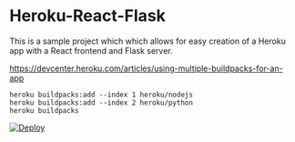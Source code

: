 # Heroku-React-Flask

This is a sample project which which allows for easy creation of a Heroku app with a React frontend and Flask server.

https://devcenter.heroku.com/articles/using-multiple-buildpacks-for-an-app
```
heroku buildpacks:add --index 1 heroku/nodejs
heroku buildpacks:add --index 2 heroku/python
heroku buildpacks
```

[![Deploy](https://www.herokucdn.com/deploy/button.svg)](https://heroku.com/deploy)
